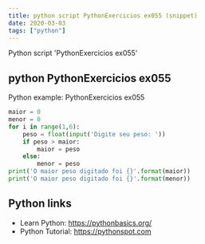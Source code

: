 ```yaml
---
title: python script PythonExercicios ex055 (snippet)
date: 2020-03-03
tags: ["python"]
---
```

Python script 'PythonExercicios ex055'


## python PythonExercicios ex055

Python example: PythonExercicios ex055

```python
maior = 0
menor = 0
for i in range(1,6):
    peso = float(input('Digite seu peso: '))
    if peso > maior:
        maior = peso
    else:
        menor = peso
print('O maior peso digitado foi {}'.format(maior))
print('O maior peso digitado foi {}'.format(menor))

```

## Python links

- Learn Python: https://pythonbasics.org/
- Python Tutorial: https://pythonspot.com
